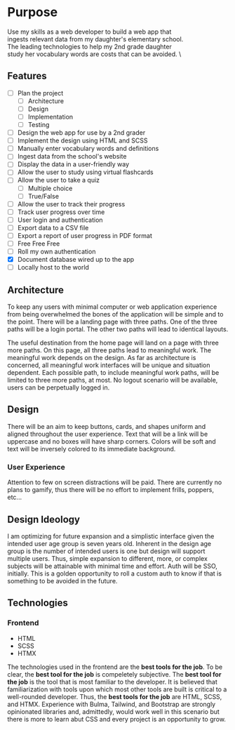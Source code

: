 # Purpose
Use my skills as a web developer to build a web app that\
ingests relevant data from my daughter's elementary school.\
The leading technologies to help my 2nd grade daughter \
study her vocabulary words are costs that can be avoided. \

## Features
- [ ] Plan the project
  - [ ] Architecture
  - [ ] Design
  - [ ] Implementation
  - [ ] Testing
- [ ] Design the web app for use by a 2nd grader
- [ ] Implement the design using HTML and SCSS
- [ ] Manually enter vocabulary words and definitions
- [ ] Ingest data from the school's website
- [ ] Display the data in a user-friendly way
- [ ] Allow the user to study using virtual flashcards
- [ ] Allow the user to take a quiz
  - [ ] Multiple choice
  - [ ] True/False
- [ ] Allow the user to track their progress
- [ ] Track user progress over time
- [ ] User login and authentication
- [ ] Export data to a CSV file
- [ ] Export a report of user progress in PDF format
- [ ] Free Free Free
- [ ] Roll my own authentication
- [X] Document database wired up to the app
- [ ] Locally host to the world

## Architecture
To keep any users with minimal computer or web application experience from being overwhelmed the bones of the application will be simple and to the point. There will be a landing page with three paths.  One of the three paths will be a login portal.  The other two paths will lead to identical layouts.

The useful destination from the home page will land on a page with three more paths.  On this page, all three paths lead to meaningful work. The meaningful work depends on the design.  As far as architecture is concerned, all meaningful work interfaces will be unique and situation dependent. Each possible path, to include meaningful work paths, will be limited to three more paths, at most. No logout scenario will be available, users can be perpetually logged in.

## Design
There will be an aim to keep buttons, cards, and shapes uniform and aligned throughout the user experience. Text that will be a link will be uppercase and no boxes will have sharp corners.  Colors will be soft and text will be inversely colored to its immediate background. 

### User Experience
Attention to few on screen distractions will be paid.  There are currently no plans to gamify, thus there will be no effort to implement frills, poppers, etc... 

## Design Ideology
I am optimizing for future expansion and a simplistic interface given the intended user age group is seven years old.  Inherent in the design age group is the number of intended users is one but design will support multiple users.  Thus, simple expansion to different, more, or complex subjects will be attainable with minimal time and effort.  Auth will be SSO, initially.  This is a golden opportunity to roll a custom auth to know if that is something to be avoided in the future.

## Technologies
### Frontend
- HTML
- SCSS
- HTMX

The technologies used in the frontend are the __best tools for the job__.  To be clear, the __best tool for the job__ is compeletely subjective.  The __best tool for the job__ is the tool that is most familiar to the developer.  It is believed that familiarization with tools upon which most other tools are built is critical to a well-rounded developer.  Thus, the __best tools for the job__ are HTML, SCSS, and HTMX.  Experience with Bulma, Tailwind, and Bootstrap are strongly opinionated libraries and, admittedly, would work well in this scenario but there is more to learn abut CSS and every project is an opportunity to grow.
